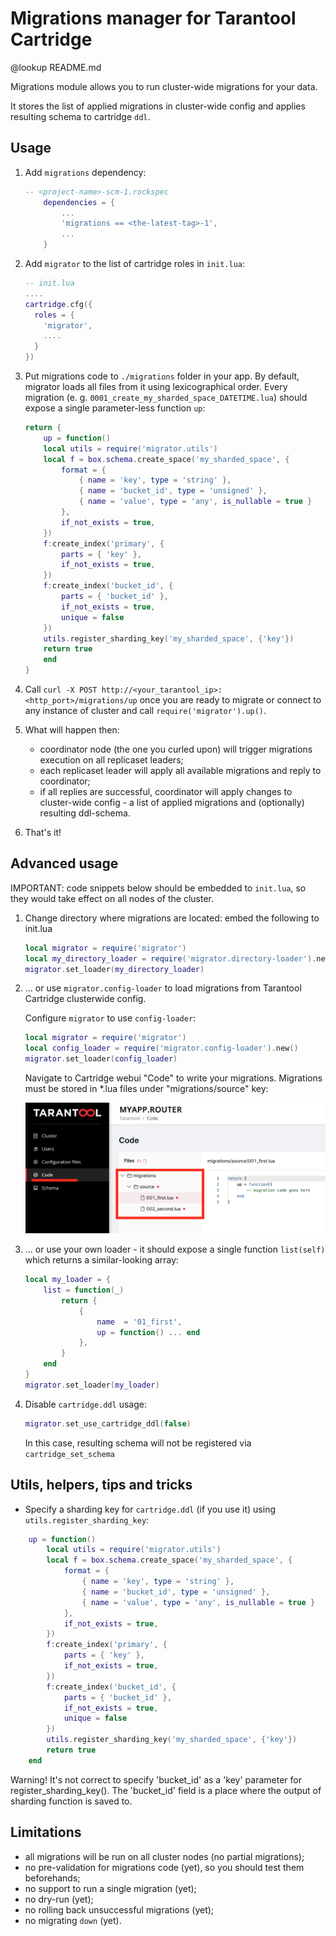 # Migrations manager for Tarantool Cartridge

@lookup README.md

Migrations module allows you to run cluster-wide migrations for your data.

It stores the list of applied migrations in cluster-wide config and applies resulting schema to cartridge `ddl`.

## Usage

1)  Add `migrations` dependency:
    ```lua
    -- <project-name>-scm-1.rockspec
        dependencies = {
            ...
            'migrations == <the-latest-tag>-1',
            ...
        }
    ```

2) Add `migrator` to the list of cartridge roles in `init.lua`:
    ```lua
    -- init.lua
    ....
    cartridge.cfg({
      roles = {
        'migrator',
        ....
      }
    })
    ```

3) Put migrations code to `./migrations` folder in your app. By default, migrator loads all files from it using lexicographical order.
Every migration (e. g. `0001_create_my_sharded_space_DATETIME.lua`) should expose a single parameter-less function `up`:
    ```lua
    return {
        up = function()
        local utils = require('migrator.utils')
        local f = box.schema.create_space('my_sharded_space', {
            format = {
                { name = 'key', type = 'string' },
                { name = 'bucket_id', type = 'unsigned' },
                { name = 'value', type = 'any', is_nullable = true }
            },
            if_not_exists = true,
        })
        f:create_index('primary', {
            parts = { 'key' },
            if_not_exists = true,
        })
        f:create_index('bucket_id', {
            parts = { 'bucket_id' },
            if_not_exists = true,
            unique = false
        })
        utils.register_sharding_key('my_sharded_space', {'key'})
        return true
        end
    }
    ```

4) Call `curl -X POST http://<your_tarantool_ip>:<http_port>/migrations/up` once you are ready to migrate or connect to any instance of cluster and call `require('migrator').up()`.

5) What will happen then:
    * coordinator node (the one you curled upon) will trigger migrations execution on all replicaset leaders;
    * each replicaset leader will apply all available migrations and reply to coordinator;
    * if all replies are successful, coordinator will apply changes to cluster-wide config - a list of applied migrations and (optionally) resulting ddl-schema.

6) That's it!

## Advanced usage

IMPORTANT: code snippets below should be embedded to `init.lua`, so they would take effect on all nodes of the cluster.

1) Change directory where migrations are located: embed the following to init.lua

    ```lua
    local migrator = require('migrator')
    local my_directory_loader = require('migrator.directory-loader').new('test/integration/migrations')
    migrator.set_loader(my_directory_loader)
    ```

2) ... or use `migrator.config-loader` to load migrations from Tarantool Cartridge clusterwide config.

    Configure `migrator` to use `config-loader`:

    ```lua
    local migrator = require('migrator')
    local config_loader = require('migrator.config-loader').new()
    migrator.set_loader(config_loader)
    ```

    Navigate to Cartridge webui "Code" to write your migrations.
    Migrations must be stored in *.lua files under "migrations/source" key:

    ![config-loader example](doc/assets/config-loader.png)

3) ... or use your own loader - it should expose a single function `list(self)` which returns a similar-looking array:

    ```lua
    local my_loader = {
        list = function(_)
            return {
                {
                    name  = '01_first',
                    up = function() ... end
                },
            }
        end
    }
    migrator.set_loader(my_loader)
    ```

4) Disable `cartridge.ddl` usage:

    ```lua
    migrator.set_use_cartridge_ddl(false)
    ```

    In this case, resulting schema will not be registered via `cartridge_set_schema`

## Utils, helpers, tips and tricks
* Specify a sharding key for `cartridge.ddl` (if you use it) using `utils.register_sharding_key`:
```lua
    up = function()
        local utils = require('migrator.utils')
        local f = box.schema.create_space('my_sharded_space', {
            format = {
                { name = 'key', type = 'string' },
                { name = 'bucket_id', type = 'unsigned' },
                { name = 'value', type = 'any', is_nullable = true }
            },
            if_not_exists = true,
        })
        f:create_index('primary', {
            parts = { 'key' },
            if_not_exists = true,
        })
        f:create_index('bucket_id', {
            parts = { 'bucket_id' },
            if_not_exists = true,
            unique = false
        })
        utils.register_sharding_key('my_sharded_space', {'key'})
        return true
    end
```
Warning! It's not correct to specify 'bucket_id' as a 'key' parameter for register_sharding_key().
The 'bucket_id' field is a place where the output of sharding function is saved to.


## Limitations
- all migrations will be run on all cluster nodes (no partial migrations);
- no pre-validation for migrations code (yet), so you should test them beforehands;
- no support to run a single migration (yet);
- no dry-run (yet);
- no rolling back unsuccessful migrations (yet);
- no migrating `down` (yet).
